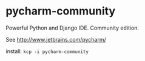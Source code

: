 # pycharm-community

Powerful Python and Django IDE. Community edition.

See http://www.jetbrains.com/pycharm/


install:
`kcp -i pycharm-community`
